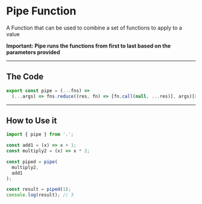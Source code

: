 # Pipe Function

A Function that can be used to combine a set of functions to apply to a value

__Important: Pipe runs the functions from first to last based on the parameters provided__

---

## The Code

```typescript
export const pipe = (...fns) =>
  (...args) => fns.reduce((res, fn) => [fn.call(null, ...res)], args)[0];

```

---

## How to Use it

```typescript
import { pipe } from '.';

const add1 = (x) => x + 1;
const multiply2 = (x) => x * 2;

const piped = pipe(
  multiply2,
  add1
);

const result = piped(1);
console.log(result); // 3
```
